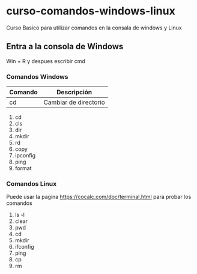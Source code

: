 # curso-comandos-windows-linux
Curso Basico para utilizar comandos en la consala de windows y Linux

## Entra a la consola de Windows
Win + R  y despues escribir cmd

### Comandos Windows

| Comando | Descripción |
| --- | --- |
| cd | Cambiar de directorio |

1. cd
2. cls
3. dir
4. mkdir
5. rd
6. copy
7. ipconfig
8. ping
9. format

### Comandos Linux

Puede usar la pagina https://cocalc.com/doc/terminal.html para probar los comandos

1. ls -l
2. clear
3. pwd
4. cd
5. mkdir
6. ifconfig
7. ping
8. cp
9. rm

